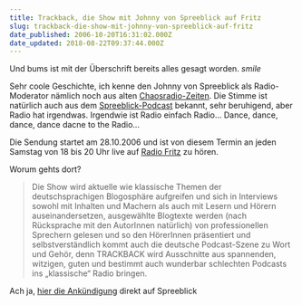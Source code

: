 ```yaml
---
title: Trackback, die Show mit Johnny von Spreeblick auf Fritz
slug: trackback-die-show-mit-johnny-von-spreeblick-auf-fritz
date_published: 2006-10-20T16:31:02.000Z
date_updated: 2018-08-22T09:37:44.000Z
---
```


Und bums ist mit der Überschrift bereits alles gesagt worden. *smile*

Sehr coole Geschichte, ich kenne den Johnny von Spreeblick als Radio-Moderator nämlich noch aus alten [Chaosradio-Zeiten](http://chaosradio.ccc.de/). Die Stimme ist natürlich auch aus dem [Spreeblick-Podcast](http://www.spreeblick.com/feeds/) bekannt, sehr beruhigend, aber Radio hat irgendwas. Irgendwie ist Radio einfach Radio... Dance, dance, dance, dance dacne to the Radio...

Die Sendung startet am 28.10.2006 und ist von diesem Termin an jeden Samstag von 18 bis 20 Uhr live auf [Radio Fritz](http://www.fritz.de/) zu hören.

Worum gehts dort?

> Die Show wird aktuelle wie klassische Themen der deutschsprachigen Blogosphäre aufgreifen und sich in Interviews sowohl mit Inhalten und Machern als auch mit Lesern und Hörern auseinandersetzen, ausgewählte Blogtexte werden (nach Rücksprache mit den AutorInnen natürlich) von professionellen Sprechern gelesen und so den HörerInnen präsentiert und selbstverständlich kommt auch die deutsche Podcast-Szene zu Wort und Gehör, denn TRACKBACK wird Ausschnitte aus spannenden, witzigen, guten und bestimmt auch wunderbar schlechten Podcasts ins „klassische“ Radio bringen.

Ach ja, [hier die Ankündigung](http://www.spreeblick.com/2006/10/19/trackback-die-show-mit-spreeblick/) direkt auf Spreeblick
